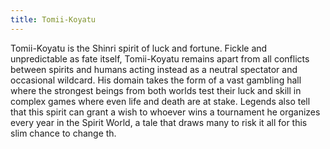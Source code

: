 ```yaml
---
title: Tomii-Koyatu
---
```


Tomii-Koyatu is the Shinri spirit of luck and fortune. Fickle and unpredictable as fate itself, Tomii-Koyatu remains apart from all conflicts between spirits and humans acting instead as a neutral spectator and occasional wildcard. His domain takes the form of a vast gambling hall where the strongest beings from both worlds test their luck and skill in complex games where even life and death are at stake. Legends also tell that this spirit can grant a wish to whoever wins a tournament he organizes every year in the Spirit World, a tale that draws many to risk it all for this slim chance to change th.
